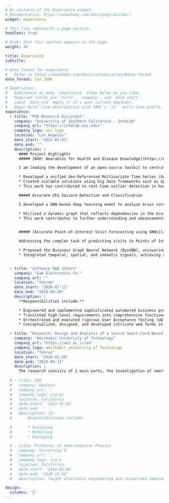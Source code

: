 ```yaml
---
# An instance of the Experience widget.
# Documentation: https://wowchemy.com/docs/page-builder/
widget: experience

# This file represents a page section.
headless: true

# Order that this section appears on the page.
weight: 40

title: Experience
subtitle:

# Date format for experience
#   Refer to https://wowchemy.com/docs/customization/#date-format
date_format: Jan 2006

# Experiences.
#   Add/remove as many `experience` items below as you like.
#   Required fields are `title`, `company`, and `date_start`.
#   Leave `date_end` empty if it's your current employer.
#   Begin multi-line descriptions with YAML's `|2-` multi-line prefix.
experience:
  - title: "PhD Research Assistant"
    company: "University of Southern California - InfoLab"
    company_url: "https://infolab.usc.edu/"
    company_logo: usc_logo
    location: "Los Angeles"
    date_start: "2022-01-01"
    date_end: ""
    description: |
      #### Project Highlights
      ##### [W4H: Wearables for Health and Disease Knowledge](https://usc-infolab.github.io/projects/W4H/)

      I am leading the development of an open-source toolkit to centralize real-time wearable data, aiming to improve healthcare data management.

      * Developed a unified Geo-Referenced Multivariate Time-Series (GeoMTS) format to integrate data from various sources.
      * Created scalable solutions using big data frameworks such as Spark and Kafka, and developed visualization dashboards for real-time analysis.
      * This work has contributed to real-time outlier detection in healthcare data and supported the open-source community with [**custom tools**](https://github.com/search?q=topic%3Aw4h+org%3AUSC-InfoLab&type=Repositories).

      ##### Accurate EEG Seizure Detection and Classification

      I developed a GNN-based deep learning model to analyze brain correlations across spatial, semantic, and temporal dimensions using EEG signals.

      * Utilized a dynamic graph that reflects dependencies in the brain for precise seizure classification.
      * This work contributes to further understanding and advancements in the field of medical diagnostics.

      
      ##### [Accurate Point-of-Interest Visit Forecasting using GNNs](/publication/bysgnn/)

      Addressing the complex task of predicting visits to Points of Interest (POIs), I formulated the problem as a multivariate time-series forecasting challenge.

      * Proposed the Busyness Graph Neural Network (BysGNN), uncovering multi-context correlations for accurate forecasting.
      * Integrated temporal, spatial, and semantic signals, achieving significant improvement in forecasting accuracy over existing models, thereby contributing to real-world applications.


  - title: "Software R&D Intern"
    company: "Gam Electronics Co."
    company_url: ""
    location: "Tehran"
    date_start: "2020-07-11"
    date_end: "2020-09-20"
    description: |
      **Responsibilities include:**

      * Engineered and implemented sophisticated automated business processes, utilizing cutting-edge technologies and methodologies to enhance efficiency and accuracy.
      * Translated high-level requirements into comprehensive functional specifications, devising detailed development plans that aligned with strategic objectives and technical constraints.
      * Orchestrated and executed rigorous User Acceptance Testing (UAT), employing systematic testing strategies to identify and rectify errors, demonstrating a commitment to quality and continuous improvement.
      * Conceptualized, designed, and developed intricate web forms in accordance with given specifications, leveraging modern web technologies and best practices to ensure compliance with business requirements.

  - title: "Research: Design and Analysis of a Secure Smart-Card-Based Healthcare System"
    company: "Amirkabir University of Technology"
    company_url: "https://aut.ac.ir/en"
    company_logo: amirkabir_university_of_technology
    location: "Tehran"
    date_start: "2020-02-20"
    date_end: "2020-08-11"
    description: |
      The research consists of 2 main parts, the investigation of smart card architectures and modeling security threats in an Electronic Healthcare System. A functional system architecture has been proposed to address these security threats which specifies a smart-card-based authentication method. The research was conducted in the Spring and Summer of 2020.
      
  # - title: CEO
  #   company: GenCoin
  #   company_url: ''
  #   company_logo: org-gc
  #   location: California
  #   date_start: '2021-01-01'
  #   date_end: ''
  #   description: |2-
  #       Responsibilities include:
        
  #       * Analysing
  #       * Modelling
  #       * Deploying

  # - title: Professor of Semiconductor Physics
  #   company: University X
  #   company_url: ''
  #   company_logo: org-x
  #   location: California
  #   date_start: '2016-01-01'
  #   date_end: '2020-12-31'
  #   description: Taught electronic engineering and researched semiconductor physics.

design:
  columns: '2'
---
```

